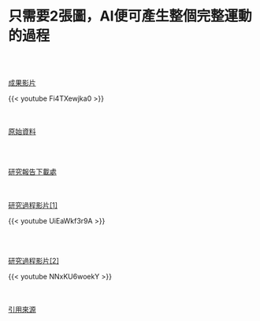 # 只需要2張圖，AI便可產生整個完整運動的過程

<!--more-->
<!--218-->
<br><br/>

[成果影片](https://www.youtube.com/watch?v=Fi4TXewjka0)

{{< youtube Fi4TXewjka0 >}}

<br><br/>
[原始資料](https://ondrejtexler.github.io/patch-based_training/index.html)

<br><br/>

[研究報告下載處](https://ondrejtexler.github.io/res/Texler20-SIG_patch-based_training_main.pdf)

<br><br/>
[研究過程影片[1]](https://www.youtube.com/watch?v=UiEaWkf3r9A)

{{< youtube UiEaWkf3r9A >}}

<br><br/>

[研究過程影片[2]](https://www.youtube.com/watch?v=NNxKU6woekY)

{{< youtube NNxKU6woekY >}}

<br><br/>
[引用來源](https://www.techbang.com/posts/86420-interactive-video-ai)
